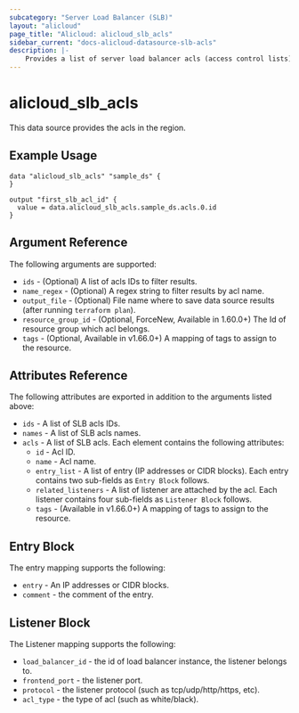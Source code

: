 ```yaml
---
subcategory: "Server Load Balancer (SLB)"
layout: "alicloud"
page_title: "Alicloud: alicloud_slb_acls"
sidebar_current: "docs-alicloud-datasource-slb-acls"
description: |-
    Provides a list of server load balancer acls (access control lists) to the user.
---
```


# alicloud\_slb_acls

This data source provides the acls in the region.

## Example Usage

```
data "alicloud_slb_acls" "sample_ds" {
}

output "first_slb_acl_id" {
  value = data.alicloud_slb_acls.sample_ds.acls.0.id
}
```

## Argument Reference

The following arguments are supported:

* `ids` - (Optional) A list of acls IDs to filter results.
* `name_regex` - (Optional) A regex string to filter results by acl name.
* `output_file` - (Optional) File name where to save data source results (after running `terraform plan`).
* `resource_group_id` - (Optional, ForceNew, Available in 1.60.0+) The Id of resource group which acl belongs.
* `tags` - (Optional, Available in v1.66.0+) A mapping of tags to assign to the resource.

## Attributes Reference

The following attributes are exported in addition to the arguments listed above:

* `ids` - A list of SLB acls IDs.
* `names` - A list of SLB acls names.
* `acls` - A list of SLB  acls. Each element contains the following attributes:
  * `id` - Acl ID.
  * `name` - Acl name.
  * `entry_list` - A list of entry (IP addresses or CIDR blocks).  Each entry contains two sub-fields as `Entry Block` follows.
  * `related_listeners` - A list of listener are attached by the acl.  Each listener contains four sub-fields as `Listener Block` follows.
  * `tags` - (Available in v1.66.0+) A mapping of tags to assign to the resource.
## Entry Block

The entry mapping supports the following:

* `entry`   - An IP addresses or CIDR blocks.
* `comment` - the comment of the entry.

## Listener Block

The Listener mapping supports the following:

* `load_balancer_id` - the id of load balancer instance, the listener belongs to.
* `frontend_port` - the listener port.
* `protocol`      - the listener protocol (such as tcp/udp/http/https, etc).
* `acl_type`      - the type of acl (such as white/black).
